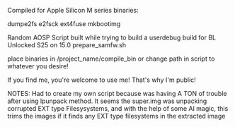 Compiled for Apple Silicon M series binaries:

dumpe2fs
e2fsck
ext4fuse
mkbootimg

Random AOSP Script built while trying to build a userdebug build for BL Unlocked S25 on 15.0
prepare_samfw.sh

place binaries in /project_name/compile_bin or change path in script to whatever you desire! 

If you find me, you're welcome to use me! That's why I'm public! 

NOTES:
Had to create my own script because was having A TON of trouble after using lpunpack method.
It seems the super.img was unpacking corrupted EXT type Filesysystems, and with the help of some 
AI magic, this trims the images if it finds any EXT type filesystems in the extracted image


